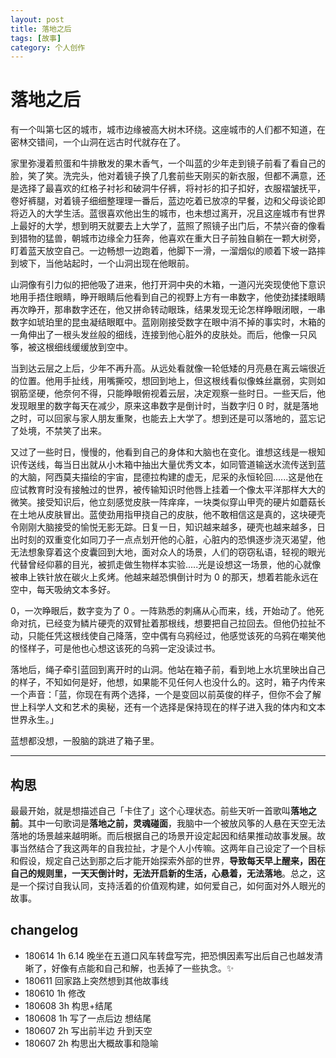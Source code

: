 ```yaml
---
layout: post
title: 落地之后
tags: [故事]
category: 个人创作
---
```


# 落地之后
 
有一个叫第七区的城市，城市边缘被高大树木环绕。这座城市的人们都不知道，在密林交错间，一个山洞在远古时代就存在了。

家里弥漫着煎蛋和牛排散发的果木香气，一个叫蓝的少年走到镜子前看了看自己的脸，笑了笑。洗完头，他对着镜子换了几套前些天刚买的新衣服，但都不满意，还是选择了最喜欢的红格子衬衫和破洞牛仔裤，将衬衫的扣子扣好，衣服褶皱抚平，卷好裤腿，对着镜子细细整理理一番后，蓝边吃着已放凉的早餐，边和父母谈论即将迈入的大学生活。蓝很喜欢他出生的城市，也未想过离开，况且这座城市有世界上最好的大学，想到明天就要去上大学了，蓝照了照镜子出门后，不禁兴奋的像看到猎物的猛兽，朝城市边缘全力狂奔，他喜欢在重大日子前独自躺在一颗大树旁，盯着蓝天放空自己。一边畅想一边跑着，他脚下一滑，一溜烟似的顺着下坡一路摔到坡下，当他站起时，一个山洞出现在他眼前。

山洞像有引力似的把他吸了进来，他打开洞中央的木箱，一道闪光突现使他下意识地用手捂住眼睛，睁开眼睛后他看到自己的视野上方有一串数字，他使劲揉揉眼睛再次睁开，那串数字还在，他又拼命转动眼珠，结果发现无论怎样睁眼闭眼，一串数字如琥珀里的昆虫凝结眼眶中。蓝刚刚接受数字在眼中消不掉的事实时，木箱的一角伸出了一根头发丝般的细线，连接到他心脏外的皮肤处。而后，他像一只风筝，被这根细线缓缓放到空中。

当到达云层之上后，少年不再升高。从远处看就像一轮低矮的月亮悬在离云端很近的位置。他用手扯线，用嘴撕咬，想回到地上，但这根线看似像蛛丝羸弱，实则如钢筋坚硬，他奈何不得，只能睁眼俯视着云层，决定观察一些时日。一些天后，他发现眼里的数字每天在减少，原来这串数字是倒计时，当数字归 0 时，就是落地之时，可以回家与家人朋友重聚，也能去上大学了。想到还是可以落地的，蓝忘记了处境，不禁笑了出来。

又过了一些时日，慢慢的，他看到自己的身体和大脑也在变化。谁想这线是一根知识传送线，每当日出就从小木箱中抽出大量优秀文本，如同管道输送水流传送到蓝的大脑，阿西莫夫描绘的宇宙，昆德拉构建的虚无，尼采的永恒轮回......这是他在应试教育时没有接触过的世界，被传输知识时他唇上挂着一个像太平洋那样大大的微笑。接受知识后，他立刻感觉皮肤一阵痒痒，一块类似穿山甲壳的硬片如蘑菇长在土地从皮肤冒出。蓝使劲用指甲挠自己的皮肤，他不敢相信这是真的，这块硬壳令刚刚大脑接受的愉悦无影无踪。日复一日，知识越来越多，硬壳也越来越多，日出时刻的双重变化如同刀子一点点划开他的心脏，心脏内的恐惧逐步浇灭渴望，他无法想象穿着这个皮囊回到大地，面对众人的场景，人们的窃窃私语，轻视的眼光代替曾经仰慕的目光，被抓走做生物样本实验.....光是设想这一场景，他的心就像被串上铁针放在碳火上炙烤。他越来越恐惧倒计时为 0 的那天，想着若能永远在空中，每天吸纳文本多好。

0，一次睁眼后，数字变为了 0 。一阵熟悉的刺痛从心而来，线，开始动了。他死命对抗，已经变为鳞片硬壳的双臂扯着那根线，想要把自己拉回去。但他仍拉扯不动，只能任凭这根线使自己降落，空中偶有乌鸦经过，他感觉该死的乌鸦在嘲笑他的怪样子，可是他也心想这该死的乌鸦一定没读过书。

落地后，绳子牵引蓝回到离开时的山洞。他站在箱子前，看到地上水坑里映出自己的样子，不知如何是好，他想，如果能不见任何人也没什么的。这时，箱子内传来一个声音：「蓝，你现在有两个选择，一个是变回以前英俊的样子，但你不会了解世上科学人文和艺术的奥秘，还有一个选择是保持现在的样子进入我的体内和文本世界永生。」

蓝想都没想，一股脑的跳进了箱子里。

---

## 构思

最最开始，就是想描述自己「卡住了」这个心理状态。前些天听一首歌叫**落地之前**。其中一句歌词是**落地之前，灵魂碰面**，我脑中一个被放风筝的人悬在天空无法落地的场景越来越明晰。而后根据自己的场景开设定起因和结果推动故事发展。故事当然结合了我这两年的自我拉扯，才是个人小传嘛。这两年自己设定了一个目标和假设，规定自己达到那之后才能开始探索外部的世界，**导致每天早上醒来，困在自己的规则里，一天天倒计时，无法开启新的生活，心悬着，无法落地**。总之，这是一个探讨自我认同，支持活着的价值观构建，如何爱自己，如何面对外人眼光的故事。

## changelog

- 180614 1h 6.14 晚坐在五道口风车转盘写完，把恐惧因素写出后自己也越发清晰了，好像有点能和自己和解，也丢掉了一些执念。✨
- 180611 回家路上突然想到其他故事线 
- 180610 1h 修改
- 180608 3h 构思+结尾
- 180608 1h 写了一点后边 想结尾
- 180607 2h 写出前半边 升到天空
- 180607 2h 构思出大概故事和隐喻

